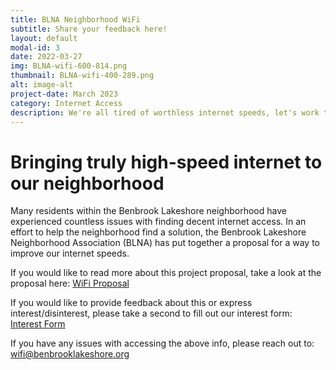 ```yaml
---
title: BLNA Neighborhood WiFi
subtitle: Share your feedback here!
layout: default
modal-id: 3
date: 2022-03-27
img: BLNA-wifi-600-814.png
thumbnail: BLNA-wifi-400-289.png
alt: image-alt
project-date: March 2023
category: Internet Access
description: We're all tired of worthless internet speeds, let's work together to fix it!
---
```


# Bringing truly high-speed internet to our neighborhood
Many residents within the Benbrook Lakeshore neighborhood have experienced countless issues with finding decent internet access. In an effort to help the neighborhood find a solution, the Benbrook Lakeshore Neighborhood Association (BLNA) has put together a proposal for a way to improve our internet speeds. 

If you would like to read more about this project proposal, take a look at the proposal here: [WiFi Proposal](https://docs.google.com/document/d/e/2PACX-1vQZn8WZ_a_86d4udEFXxMmvETBLDPrtzhcEXgjVvqRC4SZkDnokyfMryK5j9PCeNZf4PFwz-8AGuhht/pub)

If you would like to provide feedback about this or express interest/disinterest, please take a second to fill out our interest form: [Interest Form](https://forms.gle/itbdY3hbDBuRnZbJ8)

If you have any issues with accessing the above info, please reach out to: [wifi@benbrooklakeshore.org](mailto:wifi@benbrooklakeshore.org)